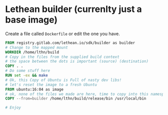# Lethean builder (currenlty just a base image)

Create a file called `Dockerfile` or edit the one you have.

```dockerfile
FROM registry.gitlab.com/lethean.io/sdk/builder as builder
# Change to the mapped mount 
WORKDIR /home/lthn/build
# Copy in the files from the supplied build context
# the space between the dots is important (source) (destination)
COPY . . 
# Do some stuff here
RUN set -ex && make
# Ok, this Copy of Ubuntu is Full of nasty dev libs! 
# let's reset the image to a fresh Ubuntu
FROM ubuntu:16:04 as image
# ok, none of the files we made are here, time to copy into this namespace
COPY --from=builder /home/lthn/build/release/bin /usr/local/bin 

# Enjoy
```

